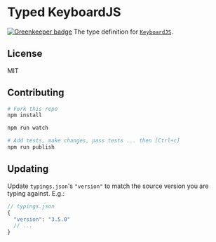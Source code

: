 # Typed KeyboardJS

[![Greenkeeper badge](https://badges.greenkeeper.io/blakeembrey/typed-keyboardjs.svg)](https://greenkeeper.io/)
The type definition for [`KeyboardJS`](https://github.com/RobertWHurst/KeyboardJS).

## License
MIT

## Contributing
```sh
# Fork this repo
npm install

npm run watch

# Add tests, make changes, pass tests ... then [Ctrl+c]
npm run publish
```

## Updating
Update `typings.json`'s `"version"` to match the source version you are typing against. E.g.:
```js
// typings.json
{
  "version": "3.5.0"
  // ...
}
```